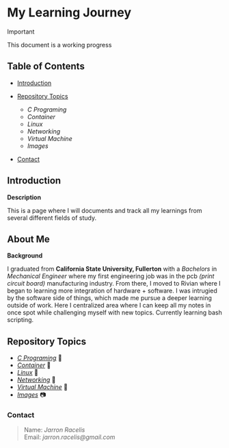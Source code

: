 # My Learning Journey

> [!IMPORTANT]
> This document is a working progress


## Table of Contents

* [Introduction](#introduction)
* [Repository Topics](#repository-topics)

    * _C Programing_
    * _Container_
    * _Linux_
    * _Networking_
    * _Virtual Machine_
    * _Images_
    
* [Contact](#contact)   

## Introduction

**Description**

This is a page where I will documents and track all my learnings from several different fields of study.

## About Me

**Background**

I graduated from **California State University, Fullerton** with a _Bachelors_ in _Mechanical Engineer_ where my first engineering job was in the pcb _(print circuit board)_ manufacturing industry. From there, I moved to Rivian where I began to learning more integration of hardware + software. I was intrugied by the software side of things, which made me pursue a deeper learning outside of work. Here I centralized area where I can keep all my notes in once spot while challenging myself with new topics. Currently learning bash scripting.

## Repository Topics

* [_C Programing_](https://github.com/jracelis-hub/my-learning-notes/tree/main/c_programming) :open_file_folder:
* [_Container_](https://github.com/jracelis-hub/my-learning-notes/tree/main/container) :open_file_folder:
* [_Linux_](https://github.com/jracelis-hub/my-learning-notes/tree/main/linux) :open_file_folder: 
* [_Networking_](https://github.com/jracelis-hub/my-learning-notes/tree/main/networking) :open_file_folder:
* [_Virtual Machine_](https://github.com/jracelis-hub/my-learning-notes/tree/main/virtual_machine) :open_file_folder:
* [_Images_](https://github.com/jracelis-hub/my-learning-notes/tree/main/images) 📷

### Contact
>  Name: _Jarron Racelis_ \
>  Email: _jarron.racelis@gmail.com_

